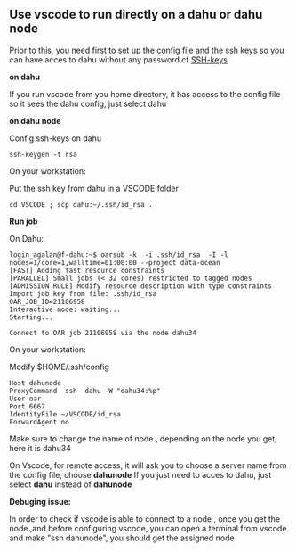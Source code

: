 
## Use vscode to run directly on a dahu or  dahu node

Prior to this, you need first to set up the config file and the ssh keys so you can have acces to dahu without any password
cf [SSH-keys](https://github.com/IGE-numerique/ige-calcul/blob/main/schedulers/oar/dahu.md)

**on dahu**

If you run vscode from you home directory, it has access to the config file so it sees the dahu config, just select dahu

**on dahu node**

Config ssh-keys on dahu 

```
ssh-keygen -t rsa
```
 
On your workstation:
 
Put the ssh key from dahu  in a  VSCODE folder

```
cd VSCODE ; scp dahu:~/.ssh/id_rsa .
```
 
 
**Run job**
 
 
On Dahu:

 ```
login_agalan@f-dahu:~$ oarsub -k  -i .ssh/id_rsa  -I -l nodes=1/core=1,walltime=01:00:00 --project data-ocean
[FAST] Adding fast resource constraints
[PARALLEL] Small jobs (< 32 cores) restricted to tagged nodes
[ADMISSION RULE] Modify resource description with type constraints
Import job key from file: .ssh/id_rsa
OAR_JOB_ID=21106958
Interactive mode: waiting...
Starting...

Connect to OAR job 21106958 via the node dahu34
```
 
On your  workstation:

Modify $HOME/.ssh/config

```
Host dahunode                                                                                                                 
ProxyCommand  ssh  dahu -W "dahu34:%p"                                                                                 
User oar                                                                                                                      
Port 6667                                                                                                                     
IdentityFile ~/VSCODE/id_rsa                                                                                                  
ForwardAgent no 
 ````
 
Make sure to change the name of node , depending on the node you get, here it is dahu34

On Vscode, for remote access, it will ask you to choose a server name from the config file, choose **dahunode**
If you just need to acces to dahu, just select **dahu** instead of **dahunode**

**Debuging issue:**

In order to check if vscode is able to connect to a node , once you get the node ,and before configuring vscode, you can open a terminal from vscode and make "ssh dahunode", you should get the assigned node
